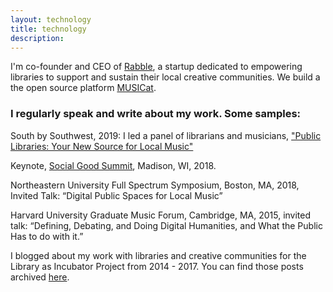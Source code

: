 ```yaml
---
layout: technology
title: technology
description:
---
```


I'm co-founder and CEO of [Rabble](https://musicat.co/rabble), a startup dedicated to empowering libraries to support and sustain their local creative communities. We build a the open source platform [MUSICat](https://musicat.co/).

### I regularly speak and write about my work. Some samples:

South by Southwest, 2019: I led a panel of librarians and musicians, ["Public Libraries: Your New Source for Local Music"](https://schedule.sxsw.com/2019/events/PP85976)

Keynote, [Social Good Summit](https://socialgoodmadison.org/), Madison, WI, 2018.

Northeastern University Full Spectrum Symposium, Boston, MA, 2018, Invited Talk: “Digital Public Spaces for Local Music”

Harvard University Graduate Music Forum, Cambridge, MA, 2015, invited talk: “Defining, Debating, and Doing Digital Humanities, and What the Public Has to do with it.”

I blogged about my work with libraries and creative communities for the Library as Incubator Project from 2014 - 2017. You can find those posts archived [here](http://www.libraryasincubatorproject.org/?tag=kelly-hiser).
